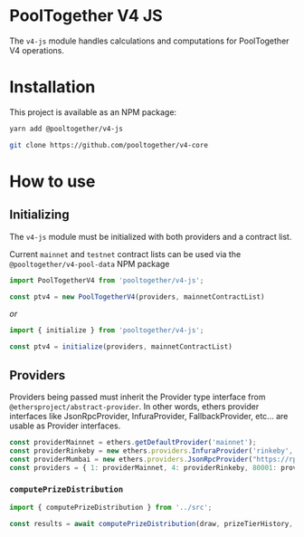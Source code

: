 # PoolTogether V4 JS 

The `v4-js` module handles calculations and computations for PoolTogether V4 operations.

# Installation

This project is available as an NPM package:

```sh
yarn add @pooltogether/v4-js
```

```sh
git clone https://github.com/pooltogether/v4-core
```

# How to use

## Initializing

The `v4-js` module must be initialized with both providers and a contract list.

Current `mainnet` and `testnet` contract lists can be used via the `@pooltogether/v4-pool-data` NPM package

```js
import PoolTogetherV4 from 'pooltogether/v4-js';

const ptv4 = new PoolTogetherV4(providers, mainnetContractList)
```

*or*

```js
import { initialize } from 'pooltogether/v4-js';

const ptv4 = initialize(providers, mainnetContractList)
```

## Providers
Providers being passed must inherit the Provider type interface from `@ethersproject/abstract-provider`. In other words, ethers provider interfaces like JsonRpcProvider, InfuraProvider, FallbackProvider, etc... are usable as Provider interfaces.

```js
const providerMainnet = ethers.getDefaultProvider('mainnet');
const providerRinkeby = new ethers.providers.InfuraProvider('rinkeby', key)
const providerMumbai = new ethers.providers.JsonRpcProvider("https://rpc-mumbai.maticvigil.com");
const providers = { 1: providerMainnet, 4: providerRinkeby, 80001: providerMumbai }
```

### `computePrizeDistribution`

```js
import { computePrizeDistribution } from '../src';

const results = await computePrizeDistribution(draw, prizeTierHistory, ticketL1, [ticketL2])
```